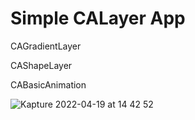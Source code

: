 # Simple CALayer App

CAGradientLayer 

CAShapeLayer 

CABasicAnimation 


![Kapture 2022-04-19 at 14 42 52](https://user-images.githubusercontent.com/81037313/163996223-ed2bfa5f-f3a4-42aa-9abe-5bbe016eefdc.gif)
